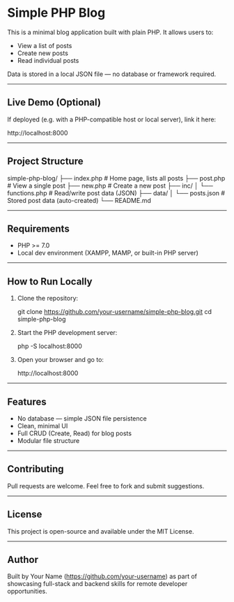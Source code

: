 # Simple PHP Blog

This is a minimal blog application built with plain PHP. It allows users to:

- View a list of posts
- Create new posts
- Read individual posts

Data is stored in a local JSON file — no database or framework required.

---

## Live Demo (Optional)

If deployed (e.g. with a PHP-compatible host or local server), link it here:

http://localhost:8000

---

## Project Structure

simple-php-blog/
├── index.php            # Home page, lists all posts
├── post.php             # View a single post
├── new.php              # Create a new post
├── inc/
│   └── functions.php    # Read/write post data (JSON)
├── data/
│   └── posts.json       # Stored post data (auto-created)
└── README.md

---

## Requirements

- PHP >= 7.0
- Local dev environment (XAMPP, MAMP, or built-in PHP server)

---

## How to Run Locally

1. Clone the repository:

   git clone https://github.com/your-username/simple-php-blog.git
   cd simple-php-blog

2. Start the PHP development server:

   php -S localhost:8000

3. Open your browser and go to:

   http://localhost:8000

---

## Features

- No database — simple JSON file persistence
- Clean, minimal UI
- Full CRUD (Create, Read) for blog posts
- Modular file structure

---

## Contributing

Pull requests are welcome. Feel free to fork and submit suggestions.

---

## License

This project is open-source and available under the MIT License.

---

## Author

Built by Your Name (https://github.com/your-username) as part of showcasing full-stack and backend skills for remote developer opportunities.
